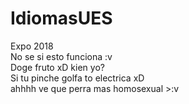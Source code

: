 # IdiomasUES
Expo 2018 <br>
No se si esto funciona :v
<br> Doge fruto xD
kien yo?
<br>Si tu pinche golfa to electrica xD
<br>ahhhh ve que perra mas homosexual >:v
